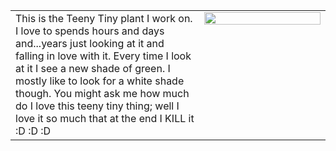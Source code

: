 <table>
  <tr><td width="60%" valign="top" align="left">
      This is the Teeny Tiny plant I work on. I love to spends hours and days and...years just looking at it and falling in love with it.
    Every time I look at it I see a new shade of green. I mostly like to look for a white shade though. 
You might ask me how much do I love this teeny tiny thing; well I love it so much that at the end I KILL it :D :D :D
</td>
    <td width="40%" valign="top" style="border: none;">
      <img style="float: center;" src="/assets/images/Gautam_Hpa_infectedPlant.JPG" width="100%"/>
    </td>
  </tr>
</table> 
